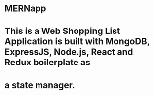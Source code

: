 # MERNapp
# 
# This is a Web Shopping List Application is built with MongoDB, ExpressJS, Node.js, React and Redux boilerplate as
# a state manager. 
#
#
#
#
#
#
#
#
#
#
#
#
#
